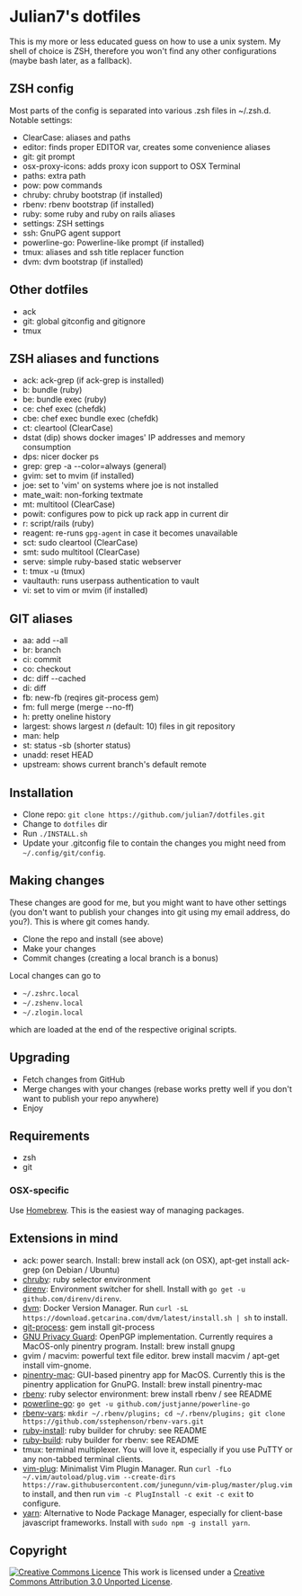 # Julian7's dotfiles

This is my more or less educated guess on how to use a unix system. My shell of
choice is ZSH, therefore you won't find any other configurations (maybe bash
later, as a fallback).

## ZSH config

Most parts of the config is separated into various .zsh files in ~/.zsh.d.
Notable settings:

* ClearCase: aliases and paths
* editor: finds proper EDITOR var, creates some convenience aliases
* git: git prompt
* osx-proxy-icons: adds proxy icon support to OSX Terminal
* paths: extra path
* pow: pow commands
* chruby: chruby bootstrap (if installed)
* rbenv: rbenv bootstrap (if installed)
* ruby: some ruby and ruby on rails aliases
* settings: ZSH settings
* ssh: GnuPG agent support
* powerline-go: Powerline-like prompt (if installed)
* tmux: aliases and ssh title replacer function
* dvm: dvm bootstrap (if installed)

## Other dotfiles

* ack
* git: global gitconfig and gitignore
* tmux

## ZSH aliases and functions

* ack: ack-grep (if ack-grep is installed)
* b: bundle (ruby)
* be: bundle exec (ruby)
* ce: chef exec (chefdk)
* cbe: chef exec bundle exec (chefdk)
* ct: cleartool (ClearCase)
* dstat (dip) shows docker images' IP addresses and memory consumption
* dps: nicer docker ps
* grep: grep -a --color=always (general)
* gvim: set to mvim (if installed)
* joe: set to 'vim' on systems where joe is not installed
* mate\_wait: non-forking textmate
* mt: multitool (ClearCase)
* powit: configures pow to pick up rack app in current dir
* r: script/rails (ruby)
* reagent: re-runs `gpg-agent` in case it becomes unavailable
* sct: sudo cleartool (ClearCase)
* smt: sudo multitool (ClearCase)
* serve: simple ruby-based static webserver
* t: tmux -u (tmux)
* vaultauth: runs userpass authentication to vault
* vi: set to vim or mvim (if installed)

## GIT aliases

* aa: add --all
* br: branch
* ci: commit
* co: checkout
* dc: diff --cached
* di: diff
* fb: new-fb (reqires git-process gem)
* fm: full merge (merge --no-ff)
* h: pretty oneline history
* largest: shows largest *n* (default: 10) files in git repository
* man: help
* st: status -sb (shorter status)
* unadd: reset HEAD
* upstream: shows current branch's default remote

## Installation

* Clone repo: `git clone https://github.com/julian7/dotfiles.git`
* Change to `dotfiles` dir
* Run `./INSTALL.sh`
* Update your .gitconfig file to contain the changes you might need from
  `~/.config/git/config`.

## Making changes

These changes are good for me, but you might want to have other settings (you
don't want to publish your changes into git using my email address, do you?).
This is where git comes handy.

* Clone the repo and install (see above)
* Make your changes
* Commit changes (creating a local branch is a bonus)

Local changes can go to

* `~/.zshrc.local`
* `~/.zshenv.local`
* `~/.zlogin.local`

which are loaded at the end of the respective original scripts.

## Upgrading

* Fetch changes from GitHub
* Merge changes with your changes (rebase works pretty well if you don't want
  to publish your repo anywhere)
* Enjoy

## Requirements

* zsh
* git

### OSX-specific

Use [Homebrew](https://brew.sh/). This is the easiest way of
managing packages.

## Extensions in mind

* ack: power search. Install: brew install ack (on OSX), apt-get install
  ack-grep (on Debian / Ubuntu)
* [chruby](https://github.com/postmodern/chruby): ruby selector environment
* [direnv](https://github.com/direnv/direnv): Environment switcher for
  shell. Install with `go get -u github.com/direnv/direnv`.
* [dvm](https://getcarina.com/blog/docker-version-manager/): Docker Version Manager.
  Run `curl -sL https://download.getcarina.com/dvm/latest/install.sh | sh` to install.
* [git-process](https://github.com/jdigger/git-process): gem install
  git-process
* [GNU Privacy Guard](https://gnupg.org/): OpenPGP implementation.
  Currently requires a MacOS-only pinentry program. Install: brew install gnupg
* gvim / macvim: powerful text file editor. brew install macvim / apt-get
  install vim-gnome.
* [pinentry-mac](https://github.com/GPGTools/pinentry-mac): GUI-based
  pinentry app for MacOS. Currently this is the pinentry application for
  GnuPG. Install: brew install pinentry-mac
* [rbenv](https://github.com/sstephenson/rbenv): ruby selector environment:
  brew install rbenv / see README
* [powerline-go](https://github.com/justjanne/powerline-go): `go get -u
  github.com/justjanne/powerline-go`
* [rbenv-vars](https://github.com/sstephenson/rbenv-vars): `mkdir
  ~/.rbenv/plugins; cd ~/.rbenv/plugins; git clone
  https://github.com/sstephenson/rbenv-vars.git`
* [ruby-install](https://github.com/postmodern/ruby-install): ruby builder for
  chruby: see README
* [ruby-build](https://github.com/sstephenson/ruby-build): ruby builder for
  rbenv: see README
* tmux: terminal multiplexer. You will love it, especially if you use PuTTY or
  any non-tabbed terminal clients.
* [vim-plug](https://github.com/junegunn/vim-plug): Minimalist Vim Plugin Manager.
  Run `curl -fLo ~/.vim/autoload/plug.vim --create-dirs https://raw.githubusercontent.com/junegunn/vim-plug/master/plug.vim` to install, and then run `vim -c PlugInstall -c exit -c exit` to configure.
* [yarn](https://yarnpkg.com/): Alternative to Node Package Manager,
  especially for client-base javascript frameworks. Install with `sudo
  npm -g install yarn`.

## Copyright

[![Creative Commons Licence](http://i.creativecommons.org/l/by/3.0/88x31.png)](http://creativecommons.org/licenses/by/3.0/)
This work is licensed under a [Creative Commons Attribution 3.0 Unported License](http://creativecommons.org/licenses/by/3.0/).
